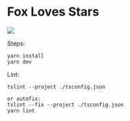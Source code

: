 # Fox Loves Stars
![](https://github.com/se468/first-game-typescript-port/workflows/CI/badge.svg)



Steps:
```
yarn install
yarn dev
```

Lint:
```
tslint --project ./tsconfig.json 

or autofix:
tslint --fix --project ./tsconfig.json 
yarn lint
```